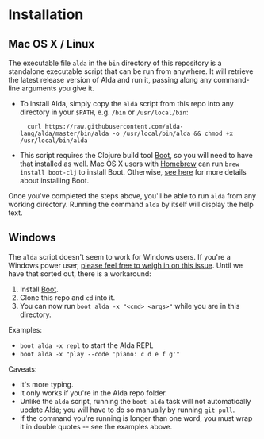 # Installation

## Mac OS X / Linux

The executable file `alda` in the `bin` directory of this repository is a standalone executable script that can be run from anywhere. It will retrieve the latest release version of Alda and run it, passing along any command-line arguments you give it.

* To install Alda, simply copy the `alda` script from this repo into any directory in your `$PATH`, e.g. `/bin` or `/usr/local/bin`:

        curl https://raw.githubusercontent.com/alda-lang/alda/master/bin/alda -o /usr/local/bin/alda && chmod +x /usr/local/bin/alda

* This script requires the Clojure build tool [Boot](http://www.boot-clj.com), so you will need to have that installed as well. Mac OS X users with [Homebrew](https://github.com/homebrew/homebrew) can run `brew install boot-clj` to install Boot. Otherwise, [see here](https://github.com/boot-clj/boot#install) for more details about installing Boot.

Once you've completed the steps above, you'll be able to run `alda` from any working directory. Running the command `alda` by itself will display the help text.

## Windows

The `alda` script doesn't seem to work for Windows users. If you're a Windows power user, [please feel free to weigh in on this issue](https://github.com/alda-lang/alda/issues/48). Until we have that sorted out, there is a workaround:

1. Install [Boot](https://github.com/boot-clj/boot#install).
2. Clone this repo and `cd` into it.
3. You can now run `boot alda -x "<cmd> <args>"` while you are in this directory.

Examples:

* `boot alda -x repl` to start the Alda REPL
* `boot alda -x "play --code 'piano: c d e f g'"`

Caveats:

* It's more typing.
* It only works if you're in the Alda repo folder.
* Unlike the `alda` script, running the `boot alda` task will not automatically update Alda; you will have to do so manually by running `git pull`.
* If the command you're running is longer than one word, you must wrap it in double quotes -- see the examples above.


